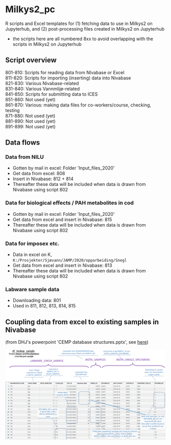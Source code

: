 # Milkys2_pc
R scripts and Excel templates for (1) fetching data to use in Milkys2 on Jupyterhub, and (2) post-processing files created in Milkys2 on Jupyterhub
- the scripts here are all numbered 8xx to avoid overlapping with the scripts in Milkys2 on Jupyterhub  
  
## Script overview     

801-810: Scripts for reading data from NIvabase or Excel   
811-820: Scripts for importing (inserting) data into Nivabase   
821-830: Various Nivabase-related   
831-840: Various Vannmlijø-related  
841-850: Scripts for submitting data to ICES  
851-860: Not used (yet)  
861-870: Various: making data files for co-workers/course, checking, testing     
871-880: Not used (yet)  
881-890: Not used (yet)  
891-899: Not used (yet)  

## Data flows  

### Data from NILU  

- Gotten by mail in excel: Folder 'Input_files_2020'  
- Get data from excel: 808  
- Insert in Nivabase: 812 + 814  
- Thereafter these data will be included when data is drawn from Nivabase using script 802   

### Data for biological effects / PAH metabolites in cod    

- Gotten by mail in excel: Folder 'Input_files_2020'  
- Get data from excel and insert in Nivabase: 815  
- Thereafter these data will be included when data is drawn from Nivabase using script 802   

### Data for imposex etc.      

- Data in excel on K, `K:/Prosjekter/Sjøvann/JAMP/2020/opparbeiding/Snegl`   
- Get data from excel and insert in Nivabase: 813  
- Thereafter these data will be included when data is drawn from Nivabase using script 802   

### Labware sample data

- Downloading data: 801  
- Used in 811, 812, 813, 814, 815   

## Coupling data from excel to existing samples in Nivabase   

(from DHJ's powerpoint 'CEMP database structures.pptx', see [here](/Info))  

![Overview of the table df_lookup_sample][pic1]

[pic1]: Info/df_lookup_sample.png "df_lookup_sample (from ppt 'CEMP database structures.pptx')"





